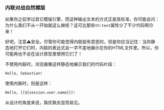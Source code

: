 ### 内联对战自然模版

如果你之前学过其它模版引擎，而这种输出文本的方式正是其标准，你可能会问：为什么我们不从一开始就这么做呢？这可比那些`th:text`属性少了不少代码啊🙃亲！

好吧，注意⚠️安全。尽管你可能觉得内联挺有意思的，但是你应当记住：当你静态地打开它们时，内联的表达式会一字不差地展示在你的HTML文件里。所以，你可能再也不会在设计原型里使用它们了！

不使用内联时，浏览器像这样静态地展示我们的代码片段：
```html
Hello, Sebastian!
```
使用内联时，则是这样：
```html
Hello, [[${session.user.name}]]!
```
从设计的角度来说，孰优孰劣显而易见。